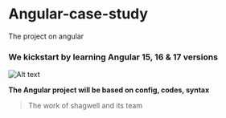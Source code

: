 # Angular-case-study
The project on angular

### We kickstart by learning Angular 15, 16 & 17 versions
![Alt text](https://miro.medium.com/v2/resize:fit:1200/1*aCsnm9viiL5Fo0JC-I_exQ.png "New Angular")

**The Angular project will be based on config, codes, syntax**

> The work of shagwell and its team